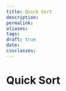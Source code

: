 ```yaml
---
title: Quick Sort
description: 
permalink: 
aliases: 
tags: 
draft: true
date: 
cssclasses:
---
```


# Quick Sort

